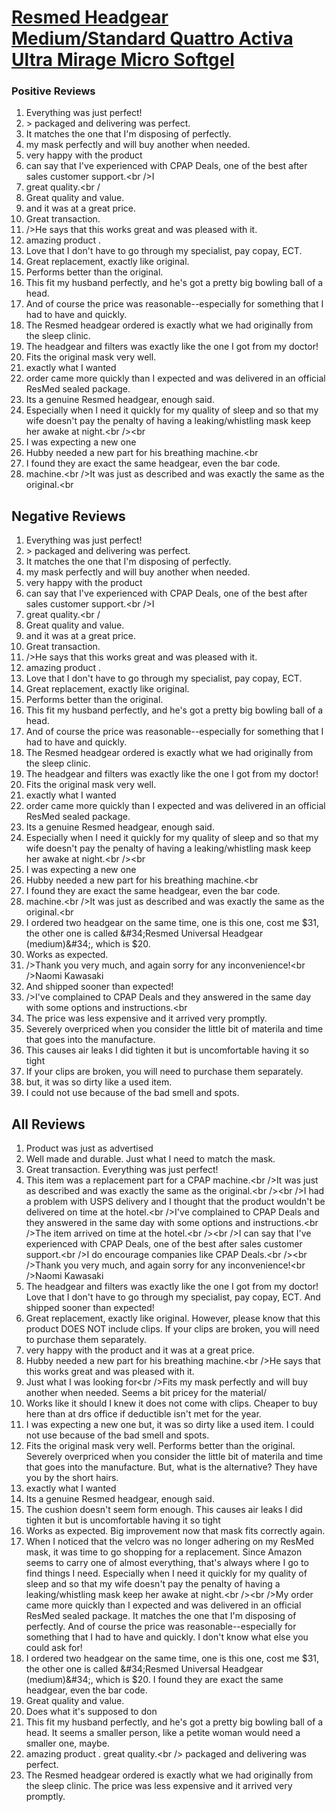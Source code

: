 # [Resmed Headgear Medium/Standard Quattro Activa Ultra Mirage Micro Softgel](https://products.checkmycream.com/products/Resmed-Headgear-MediumStandard-Quattro-Activa-Ultra-Mirage-Micro-Softgel.html)

### Positive Reviews

<ol>
      <li>Everything was just perfect!</li>
      <li>&gt; packaged and delivering was perfect.</li>
      <li>It matches the one that I&#x27;m disposing of perfectly.  </li>
      <li>my mask perfectly and will buy another when needed.</li>
      <li>very happy with the product</li>
      <li>can say that I&#x27;ve experienced with CPAP Deals, one of the best after sales customer support.&lt;br /&gt;I</li>
      <li>great quality.&lt;br /</li>
      <li>Great quality and value.</li>
      <li>and it was at a great price.</li>
      <li>Great transaction.</li>
      <li>/&gt;He says that this works great and was pleased with it.</li>
      <li>amazing product .  </li>
      <li>Love that I don&#x27;t have to go through my specialist, pay copay, ECT.</li>
      <li>Great replacement, exactly like original.  </li>
      <li>Performs better than the original.  </li>
      <li>This fit my husband perfectly, and he&#x27;s got a pretty big bowling ball of a head.</li>
      <li>And of course the price was reasonable--especially for something that I had to have and quickly.  </li>
      <li>The Resmed headgear ordered is exactly what we had originally from the sleep clinic.  </li>
      <li>The headgear and filters was exactly like the one I got from my doctor!</li>
      <li>Fits the original mask very well.  </li>
      <li>exactly what I wanted</li>
      <li>order came more quickly than I expected and was delivered in an official ResMed sealed package.  </li>
      <li>Its a genuine Resmed headgear, enough said.</li>
      <li>Especially when I need it quickly for my quality of sleep and so that my wife doesn&#x27;t pay the penalty of having a leaking/whistling mask keep her awake at night.&lt;br /&gt;&lt;br</li>
      <li>I was expecting a new one</li>
      <li>Hubby needed a new part for his breathing machine.&lt;br</li>
      <li>I found they are exact the same headgear, even the bar code.</li>
      <li>machine.&lt;br /&gt;It was just as described and was exactly the same as the original.&lt;br</li>
</ol>


<h2>Negative Reviews</h2>
<ol>
<li> Everything was just perfect!</li>
<li> &gt; packaged and delivering was perfect.</li>
<li> It matches the one that I&#x27;m disposing of perfectly.  </li>
<li> my mask perfectly and will buy another when needed.</li>
<li> very happy with the product</li>
<li> can say that I&#x27;ve experienced with CPAP Deals, one of the best after sales customer support.&lt;br /&gt;I</li>
<li> great quality.&lt;br /</li>
<li> Great quality and value.</li>
<li> and it was at a great price.</li>
<li> Great transaction.</li>
<li> /&gt;He says that this works great and was pleased with it.</li>
<li> amazing product .  </li>
<li> Love that I don&#x27;t have to go through my specialist, pay copay, ECT.</li>
<li> Great replacement, exactly like original.  </li>
<li> Performs better than the original.  </li>
<li> This fit my husband perfectly, and he&#x27;s got a pretty big bowling ball of a head.</li>
<li> And of course the price was reasonable--especially for something that I had to have and quickly.  </li>
<li> The Resmed headgear ordered is exactly what we had originally from the sleep clinic.  </li>
<li> The headgear and filters was exactly like the one I got from my doctor!</li>
<li> Fits the original mask very well.  </li>
<li> exactly what I wanted</li>
<li> order came more quickly than I expected and was delivered in an official ResMed sealed package.  </li>
<li> Its a genuine Resmed headgear, enough said.</li>
<li> Especially when I need it quickly for my quality of sleep and so that my wife doesn&#x27;t pay the penalty of having a leaking/whistling mask keep her awake at night.&lt;br /&gt;&lt;br</li>
<li> I was expecting a new one</li>
<li> Hubby needed a new part for his breathing machine.&lt;br</li>
<li> I found they are exact the same headgear, even the bar code.</li>
<li> machine.&lt;br /&gt;It was just as described and was exactly the same as the original.&lt;br</li>
<li> I ordered two headgear on the same time, one is this one, cost me $31, the other one is called &amp;#34;Resmed Universal Headgear (medium)&amp;#34;, which is $20.</li>
<li> Works as expected.</li>
<li> /&gt;Thank you very much, and again sorry for any inconvenience!&lt;br /&gt;Naomi Kawasaki</li>
<li> And shipped sooner than expected!</li>
<li> /&gt;I&#x27;ve complained to CPAP Deals and they answered in the same day with some options and instructions.&lt;br</li>
<li> The price was less expensive and it arrived very promptly.</li>
<li> Severely overpriced when you consider the little bit of materila and time that goes into the manufacture.  </li>
<li> This causes air leaks I did tighten it but is uncomfortable having it so tight</li>
<li> If your clips are broken, you will need to purchase them separately.</li>
<li> but, it was so dirty like a used item.</li>
<li> I could not use because of the bad smell and spots.</li>
</ol>

<h2>All Reviews</h2>

<ol>
    <li> Product was just as advertised</li>
    <li> Well made and durable.  Just what I need to match the mask.</li>
    <li> Great transaction. Everything was just perfect!</li>
    <li> This item was a replacement part for a CPAP machine.&lt;br /&gt;It was just as described and was exactly the same as the original.&lt;br /&gt;&lt;br /&gt;I had a problem with USPS delivery and I thought that the product wouldn&#x27;t be delivered on time at the hotel.&lt;br /&gt;I&#x27;ve complained to CPAP Deals and they answered in the same day with some options and instructions.&lt;br /&gt;The item arrived on time at the hotel.&lt;br /&gt;&lt;br /&gt;I can say that I&#x27;ve experienced with CPAP Deals, one of the best after sales customer support.&lt;br /&gt;I do encourage companies like CPAP Deals.&lt;br /&gt;&lt;br /&gt;Thank you very much, and again sorry for any inconvenience!&lt;br /&gt;Naomi Kawasaki</li>
    <li> The headgear and filters was exactly like the one I got from my doctor! Love that I don&#x27;t have to go through my specialist, pay copay, ECT. And shipped sooner than expected!</li>
    <li> Great replacement, exactly like original.  However, please know that this product DOES NOT include clips.  If your clips are broken, you will need to purchase them separately.</li>
    <li> very happy with the product and it was at a great price.</li>
    <li> Hubby needed a new part for his breathing machine.&lt;br /&gt;He says that this works great and was pleased with it.</li>
    <li> Just what I was looking for&lt;br /&gt;Fits my mask perfectly and will buy another when needed. Seems a bit pricey for the material/</li>
    <li> Works like it should  I knew it does not come with clips. Cheaper to buy here than at drs office if deductible isn&#x27;t met for the year.</li>
    <li> I was expecting a new one but, it was so dirty like a used item. I could not use because of the bad smell and spots.</li>
    <li> Fits the original mask very well.  Performs better than the original.  Severely overpriced when you consider the little bit of materila and time that goes into the manufacture.  But, what is the alternative?  They have you by the short hairs.</li>
    <li> exactly what I wanted</li>
    <li> Its a genuine Resmed headgear, enough said.</li>
    <li> The cushion doesn&#x27;t seem form enough. This causes air leaks I did tighten it but is uncomfortable having it so tight</li>
    <li> Works as expected. Big improvement now that mask fits correctly again.</li>
    <li> When I noticed that the velcro was no longer adhering on my ResMed mask, it was time to go shopping for a replacement.  Since Amazon seems to carry one of almost everything, that&#x27;s always where I go to find things I need.  Especially when I need it quickly for my quality of sleep and so that my wife doesn&#x27;t pay the penalty of having a leaking/whistling mask keep her awake at night.&lt;br /&gt;&lt;br /&gt;My order came more quickly than I expected and was delivered in an official ResMed sealed package.  It matches the one that I&#x27;m disposing of perfectly.  And of course the price was reasonable--especially for something that I had to have and quickly.  I don&#x27;t know what else you could ask for!</li>
    <li> I ordered two headgear on the same time, one is this one, cost me $31, the other one is called &amp;#34;Resmed Universal Headgear (medium)&amp;#34;, which is $20. I found they are exact the same headgear, even the bar code.</li>
    <li> Great quality and value.</li>
    <li> Does what it&#x27;s supposed to don</li>
    <li> This fit my husband perfectly, and he&#x27;s got a pretty big bowling ball of a head. It seems a smaller person, like a petite woman would need a smaller one, maybe.</li>
    <li> amazing product .  great quality.&lt;br /&gt; packaged and delivering was perfect.</li>
    <li> The Resmed headgear ordered is exactly what we had originally from the sleep clinic.  The price was less expensive and it arrived very promptly.</li>
</ol>




